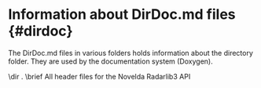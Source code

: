Information about DirDoc.md files {#dirdoc}
=================================

The DirDoc.md files in various folders holds information about the directory
folder. They are used by the documentation system (Doxygen).

\dir .
\brief All header files for the Novelda Radarlib3 API
